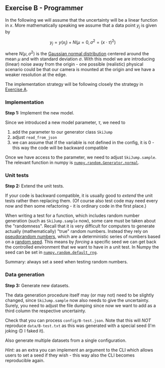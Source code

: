 ## Exercise B - Programmer

In the following we will assume that the uncertainty will be a linear function in $x$.
More mathematically speaking we assume that a data point $y_j$ is given by

$$y_j = y(x_j) + N(\mu=0, \sigma^2 = (x \cdot \tau)^2)$$

where $N(\mu,\sigma^2)$ is the [Gaussian normal distribution](https://en.wikipedia.org/wiki/Normal_distribution)
centered around the mean $\mu$ and with standard deviation $\sigma$.
With this model we are introducing (linear) noise away from the origin - one possible (realistic)
physical scenario could be that our camera is mounted at the origin and we have a weaker
resolution at the edge.

The implementation strategy will be following closely the strategy in [Exercise A](./3-Programmer.md).

### Implementation

**Step 1:** Implement the new model.

Since we introduced a new model parameter, $\tau$, we need to

1. add the parameter to our generator class `SkiJump`
1. adjust `read_from_json`
1. we can assume that if the variable is not defined in the config, it is 0 - this way the code will be backward compatible

Once we have access to the parameter, we need to adjust `SkiJump.sample`.
The relevant function in numpy is [`numpy.random.Generator.normal`](https://numpy.org/doc/stable/reference/random/generated/numpy.random.Generator.normal.html#numpy.random.Generator.normal).

### Unit tests

**Step 2:** Extend the unit tests.

If your code is backward compatible, it is usually good to _extend_ the unit tests rather then replacing them.
(Of course also test code may need every now and then some refactoring - it is ordinary code in the first place.)

When writing a test for a function, which includes random number generation (such as `SkiJump.sample` now), some care must be taken
about the "randomness".
Recall that it is very difficult for computers to generate actually (mathematically) "true" random numbers.
Instead they rely on [pseudorandom numbers](https://en.wikipedia.org/wiki/Pseudorandom_number_generator), which are a deterministic
series of numbers based on a [random seed](https://en.wikipedia.org/wiki/Random_seed).
This means by _forcing_ a specific seed we can get back the controlled environment that we want to have in a unit test.
In Numpy the seed can be set in [`numpy.random.default_rng`](https://numpy.org/doc/stable/reference/random/generator.html#numpy.random.default_rng).

Summary: always set a seed when testing random numbers.

### Data generation

**Step 3:** Generate new datasets.

The data generation procedure itself may (or may not) need to be slightly changed, since `SkiJump.sample` now also needs to give the uncertainty.
Surely, you need to adjust the file dumping since now we want to add as a third column the respective uncertainty.

Check that you can process `config/B-test.json`. Note that this will _NOT_ reproduce `data/B-test.txt` as this was generated with
a special seed (I'm joking :upside_down_face: I faked it).

Also generate multiple datasets from a single configuration.

_Hint:_ as an extra you can implement an argument to the CLI which allows users to set a seed if they wish - this way also the CLI becomes
reproducible again.
